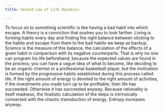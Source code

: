 ```yaml
---
title: Second Law of Life Dynamics

---
```

To focus on to something scientific is like having a bad habit into which escape. A theory is a conviction that pushes you to look farther. Living is forming habits every day and finding the right balance between sticking to the habits and escape from them to the bad habits we keep as backup. Science is the measure of this balance, the calculation of the effects of a given habit in comparison with its negative counterparts.
That is why no one can program his life beforehand, because the expected values are found in the process; you can have a vague idea of what to become, like deciding to be an organic chemist or a professional basketball player, but the motivation is formed by the progressive habits established during this process called life. If the right amount of energy is devoted to the right amount of activities, if the investments you made turn up to be profitable, then life has succeeded. Otherwise it has succeeded anyway. Because rationality is itself madness, the finalistic calculation of the steps is intrinsically connected with the chaotic transduction of energy. Entropy increases anyway.
